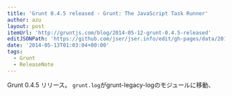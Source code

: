 ```yaml
---
title: 'Grunt 0.4.5 released - Grunt: The JavaScript Task Runner'
author: azu
layout: post
itemUrl: 'http://gruntjs.com/blog/2014-05-12-grunt-0.4.5-released'
editJSONPath: 'https://github.com/jser/jser.info/edit/gh-pages/data/2014/05/index.json'
date: '2014-05-13T01:03:04+00:00'
tags:
  - Grunt
  - ReleaseNote
---
```

Grunt 0.4.5 リリース。
`grunt.log`がgrunt-legacy-logのモジュールに移動、
